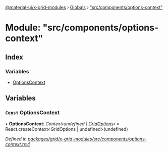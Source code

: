 [@material-ui/x-grid-modules](../README.md) › [Globals](../globals.md) › ["src/components/options-context"](_src_components_options_context_.md)

# Module: "src/components/options-context"

## Index

### Variables

* [OptionsContext](_src_components_options_context_.md#const-optionscontext)

## Variables

### `Const` OptionsContext

• **OptionsContext**: *Context‹undefined | [GridOptions](../interfaces/_src_models_gridoptions_.gridoptions.md)›* = React.createContext<GridOptions | undefined>(undefined)

*Defined in [packages/grid/x-grid-modules/src/components/options-context.ts:4](https://github.com/mui-org/material-ui-x/blob/a679779/packages/grid/x-grid-modules/src/components/options-context.ts#L4)*
